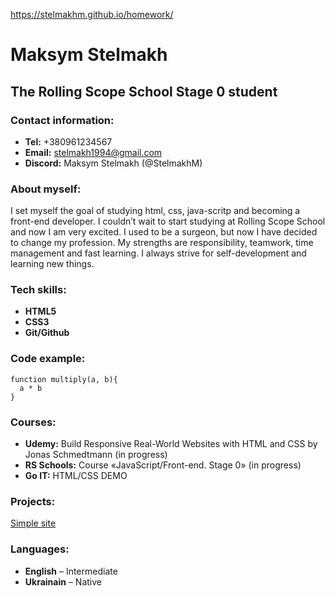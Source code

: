 https://stelmakhm.github.io/homework/
# Maksym Stelmakh 

## **The Rolling Scope School Stage 0 student**

### Contact information:

* **Tel:** +380961234567
* **Email:** stelmakh1994@gmail.com
* **Discord:** Maksym Stelmakh (@StelmakhM)

### About myself:

I set myself the goal of studying html, css, java-scritp and becoming a front-end developer. I couldn’t wait to start studying at Rolling Scope School and now I am very excited. I used to be a surgeon, but now I have decided to change my profession. My strengths are responsibility, teamwork, time management and fast learning. I always strive for self-development and learning new things.

### Tech skills:
* **HTML5**
* **CSS3**
* **Git/Github**

### Code example:
```
function multiply(a, b){
  a * b
}
```
### Courses:
* **Udemy:** Build Responsive Real-World Websites with HTML and CSS by Jonas Schmedtmann (in progress)
* **RS Schools:** Course «JavaScript/Front-end. Stage 0» (in progress)
* **Go IT:** HTML/CSS DEMO

### Projects:
[Simple site](https://stelmakhm.github.io/homework/)

### Languages:
* **English** – Intermediate
* **Ukrainain** – Native 
